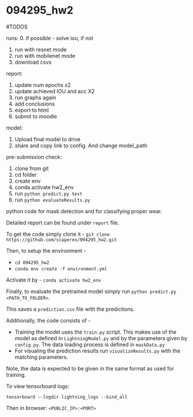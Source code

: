 # 094295_hw2

#TODOS

runs:
0. if possible - solve iou, if not 
1. run with resnet mode
2. run with mobilenet mode
3. download csvs


report:
1. update num epochs x2
2. update achieved IOU and acc X2
3. run graphs again
4. add conclusions
5. export to html
6. submit to moodle

model:
1. Upload final model to drive
2. share and copy link to config. And change model_path 

pre-submission check:   
1. clone from git
2. cd folder
3. create env
4. conda activate hw2_env
4. run `python predict.py test`
5. run `python evaluateResults.py` 

python code for mask detection and for classifying proper wear.

Detailed report can be found under `report` file.

To get the code simply clone it - 
`git clone https://github.com/scaperex/094295_hw2.git`

Then, to setup the environment - 
- `cd 094295_hw2`
- `conda env create -f environment.yml`

Activate it by -
`conda activate hw2_env`

Finally, to evaluate the pretrained model simply run 
`python predict.py <PATH_TO_FOLDER>`.

This saves a `prediction.csv` file with the predictions. 

Additionally, the code consists of -
 - Training the model uses the `train.py` script. This makes use of the model as defined in  `LightningModel.py` and by the parameters  given by `config.py`. The data loading process is defined in `maskData.py`
 -  For visualing the prediction results run `visualizeResults.py` with the matching parameters.

Note, the data is expected to be given in the same format as used for training.


To view tensorboard logs:

`tensorboard --logdir lightning_logs --bind_all`

Then in browser:
`<PUBLIC_IP>:<PORT>`
